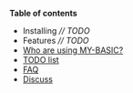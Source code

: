 **Table of contents**

  * Installing _// TODO_
  * Features _// TODO_
  * [Who are using MY-BASIC?](http://code.google.com/p/my-basic/wiki/who_are_using)
  * [TODO list](http://code.google.com/p/my-basic/wiki/what_may_be_the_next_step)
  * [FAQ](http://code.google.com/p/my-basic/wiki/faq)
  * [Discuss](http://code.google.com/p/my-basic/wiki/discuss)